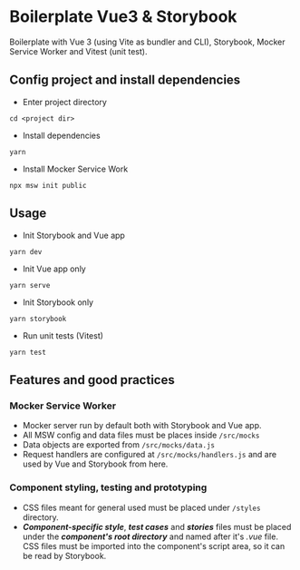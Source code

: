 # Boilerplate Vue3 & Storybook
Boilerplate with Vue 3 (using Vite as bundler and CLI), Storybook, Mocker Service Worker and Vitest (unit test).
   
## Config project and install dependencies
   
- Enter project directory
```   
cd <project dir>
```
      
- Install dependencies   
```   
yarn
```  
   
- Install Mocker Service Work
```
npx msw init public
```

## Usage
   
- Init Storybook and Vue app
```
yarn dev
```
   
- Init Vue app only
```
yarn serve
``` 
   
- Init Storybook only
```
yarn storybook
```
   
- Run unit tests (Vitest)
```
yarn test
```
   
## Features and good practices
   
### Mocker Service Worker   
- Mocker server run by default both with Storybook and Vue app.   
- All MSW config and data files must be places inside `/src/mocks`   
- Data objects are exported from `/src/mocks/data.js`
- Request handlers are configured at `/src/mocks/handlers.js` and are used by Vue and Storybook from here.
   
### Component styling, testing and prototyping
- CSS files meant for general used must be placed under `/styles` directory.
- ***Component-specific style***, ***test cases*** and ***stories*** files must be placed under the ***component's root directory*** and named after it's *.vue* file. CSS files must be imported into the component's script area, so it can be read by Storybook.
